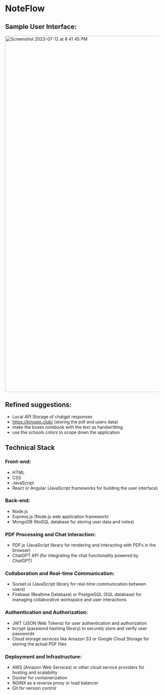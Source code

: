 # NoteFlow

## Sample User Interface:
<img width="1163" alt="Screenshot 2023-07-12 at 8 41 45 PM" src="https://github.com/efloresz/NoteFlow/assets/110843762/59e35fda-4bb7-48b2-a97a-b2adf9a96604">

## Refined suggestions: 
- Local API Storage of chatgpt responses 
- https://kinopio.club/ (storing the pdf and users data)
- make the boxes notebook with the text as handwritting
- use the schools colors to scope down the application
  
## Technical Stack
### Front-end:
- HTML
- CSS
- JavaScript
- React or Angular (JavaScript frameworks for building the user interface)

### Back-end:
- Node.js
- Express.js (Node.js web application framework)
- MongoDB (NoSQL database for storing user data and notes)

### PDF Processing and Chat Interaction:
- PDF.js (JavaScript library for rendering and interacting with PDFs in the browser)
- ChatGPT API (for integrating the chat functionality powered by ChatGPT)

### Collaboration and Real-time Communication:
- Socket.io (JavaScript library for real-time communication between users)
- Firebase (Realtime Database) or PostgreSQL (SQL database) for managing collaborative workspace and user interactions

### Authentication and Authorization:
- JWT (JSON Web Tokens) for user authentication and authorization
- bcrypt (password hashing library) to securely store and verify user passwords
- Cloud storage services like Amazon S3 or Google Cloud Storage for storing the actual PDF files


### Deployment and Infrastructure:
- AWS (Amazon Web Services) or other cloud service providers for hosting and scalability
- Docker for containerization
- NGINX as a reverse proxy or load balancer
- Git for version control
